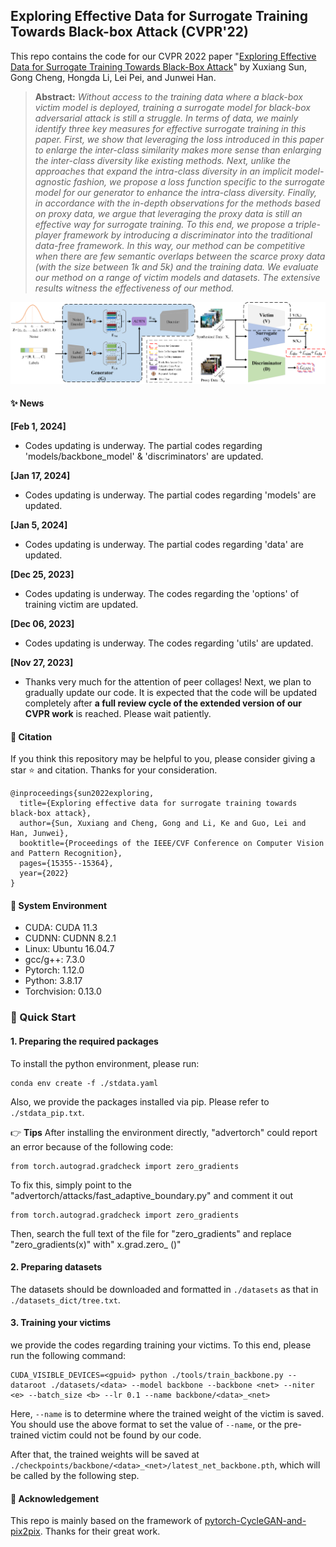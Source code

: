 ## Exploring Effective Data for Surrogate Training Towards Black-box Attack (CVPR'22)

This repo contains the code for our CVPR 2022 paper "[Exploring Effective Data for Surrogate Training Towards Black-Box Attack](https://openaccess.thecvf.com/content/CVPR2022/html/Sun_Exploring_Effective_Data_for_Surrogate_Training_Towards_Black-Box_Attack_CVPR_2022_paper.html)" by Xuxiang Sun, Gong Cheng, Hongda Li, Lei Pei, and Junwei Han.
> **Abstract:** *Without access to the training data where a black-box victim model is deployed, training a surrogate model for black-box adversarial attack is still a struggle. In terms of data, we mainly identify three key measures for effective surrogate training in this paper. First, we show that leveraging the loss introduced in this paper to enlarge the inter-class similarity makes more sense than enlarging the inter-class diversity like existing methods. Next, unlike the approaches that expand the intra-class diversity in an implicit model-agnostic fashion, we propose a loss function specific to the surrogate model for our generator to enhance the intra-class diversity. Finally, in accordance with the in-depth observations for the methods based on proxy data, we argue that leveraging the proxy data is still an effective way for surrogate training. To this end, we propose a triple-player framework by introducing a discriminator into the traditional data-free framework. In this way, our method can be competitive when there are few semantic overlaps between the scarce proxy data (with the size between 1k and 5k) and the training data. We evaluate our method on a range of victim models and datasets. The extensive results witness the effectiveness of our method.*

<p align="middle">
  <img src="img/framework.png">
</p>

#### :sparkles: News
**[Feb 1, 2024]**
- Codes updating is underway. The partial codes regarding 'models/backbone_model' & 'discriminators' are updated.

**[Jan 17, 2024]**
- Codes updating is underway. The partial codes regarding 'models' are updated.

**[Jan 5, 2024]**
- Codes updating is underway. The partial codes regarding 'data' are updated.

**[Dec 25, 2023]**
- Codes updating is underway. The codes regarding the 'options' of training victim are updated.

**[Dec 06, 2023]**
- Codes updating is underway. The codes regarding 'utils' are updated.

**[Nov 27, 2023]**
- Thanks very much for the attention of peer collages! Next, we plan to gradually update our code. It is expected that the code will be updated completely after **a full review cycle of the extended version of our CVPR work** is reached. Please wait patiently.

#### :blue_book: Citation
If you think this repository may be helpful to you, please consider giving a star :star: and citation. Thanks for your consideration.
```
@inproceedings{sun2022exploring,
  title={Exploring effective data for surrogate training towards black-box attack},
  author={Sun, Xuxiang and Cheng, Gong and Li, Ke and Guo, Lei and Han, Junwei},
  booktitle={Proceedings of the IEEE/CVF Conference on Computer Vision and Pattern Recognition},
  pages={15355--15364},
  year={2022}
}
```
#### :page_facing_up: System Environment

* CUDA: CUDA 11.3
* CUDNN: CUDNN 8.2.1
* Linux: Ubuntu 16.04.7
* gcc/g++: 7.3.0
* Pytorch: 1.12.0
* Python: 3.8.17
* Torchvision: 0.13.0

### :bookmark_tabs: Quick Start
#### 1. Preparing the required packages

To install the python environment, please run:

```
conda env create -f ./stdata.yaml
```

Also, we provide the packages installed via pip. Please refer to `./stdata_pip.txt`.

:point_right: **Tips**
After installing the environment directly, "advertorch" could report an error because of the following code:
```
from torch.autograd.gradcheck import zero_gradients
```
To fix this, simply point to the "advertorch/attacks/fast_adaptive_boundary.py" and comment it out
```
from torch.autograd.gradcheck import zero_gradients
```
Then, search the full text of the file for "zero_gradients" and replace "zero_gradients(x)" with" x.grad.zero_ ()"

#### 2. Preparing datasets
The datasets should be downloaded and formatted in `./datasets` as that in `./datasets_dict/tree.txt`.

#### 3. Training your victims
we provide the codes regarding training your victims. To this end, please run the following command:
```
CUDA_VISIBLE_DEVICES=<gpuid> python ./tools/train_backbone.py --dataroot ./datasets/<data> --model backbone --backbone <net> --niter <e> --batch_size <b> --lr 0.1 --name backbone/<data>_<net>
```
Here, `--name` is to determine where the trained weight of the victim <net> is saved. You should use the above format to set the value of `--name`, or the pre-trained victim could not be found by our code.

After that, the trained weights will be saved at `./checkpoints/backbone/<data>_<net>/latest_net_backbone.pth`, which will be called by the following step.


#### :gift: Acknowledgement
This repo is mainly based on the framework of [pytorch-CycleGAN-and-pix2pix](https://github.com/junyanz/pytorch-CycleGAN-and-pix2pix). Thanks for their great work.

